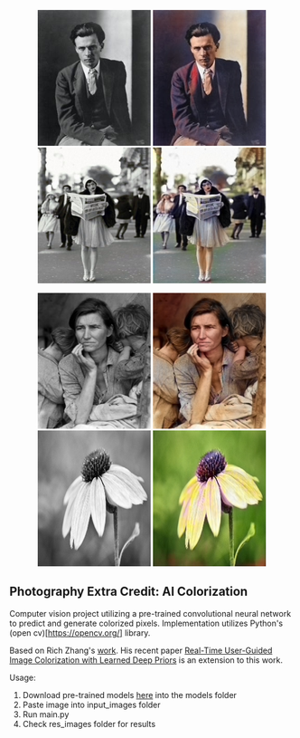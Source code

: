 <p float="left" align="middle">
  <img src="https://github.com/timothygao8710/photography-extra-credit/blob/main/input_images/Aldous-Huxley.jpeg" height="240" width="200" />
  <img src="https://github.com/timothygao8710/photography-extra-credit/blob/main/res_images/Aldous-Huxley.jpeg" height="240" width="200" />
  <img src="https://github.com/timothygao8710/photography-extra-credit/blob/main/input_images/woman.jpeg" height="240" width="200" />
  <img src="https://github.com/timothygao8710/photography-extra-credit/blob/main/res_images/woman.jpeg" height="240" width="200" />
</p>

<p float="left" align="middle">
  <img src="https://github.com/timothygao8710/photography-extra-credit/blob/main/input_images/MigrantMother.jpeg" height="240" width="200" />
  <img src="https://github.com/timothygao8710/photography-extra-credit/blob/main/res_images/MigrantMother.jpeg" height="240" width="200" />
  <img src="https://github.com/timothygao8710/photography-extra-credit/blob/main/input_images/flower.jpeg" height="240" width="200" />
  <img src="https://github.com/timothygao8710/photography-extra-credit/blob/main/res_images/flower.jpeg" height="240" width="200" />
</p>

## Photography Extra Credit: AI Colorization

Computer vision project utilizing a pre-trained convolutional neural network to predict and generate colorized pixels. Implementation utilizes Python's (open cv)[https://opencv.org/] library.

Based on Rich Zhang's [work](https://richzhang.github.io/colorization/). His recent paper [Real-Time User-Guided Image Colorization with Learned Deep Priors](https://arxiv.org/abs/1705.02999) is an extension to this work.

Usage:
1. Download pre-trained models [here](https://richzhang.github.io/colorization/) into the models folder
2. Paste image into input_images folder
3. Run main.py
4. Check res_images folder for results
